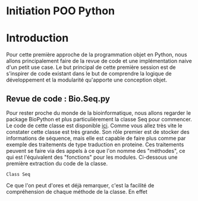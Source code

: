 # Initiation POO Python

# Introduction

Pour cette première approche de la programmation objet en Python, nous allons principalement faire de la revue de code et une implémentation naive d'un petit use case. Le but principal de cette première session est de s'inspirer de code existant dans le but de comprendre la logique de développement et la modularité qu'apporte une conception objet. 

## Revue de code : Bio.Seq.py

Pour rester proche du monde de la bioinformatique, nous allons regarder le package BioPython et plus particulièrement la classe Seq pour commencer. Le code de cette classe est disponible [ici](https://github.com/biopython/biopython/blob/master/Bio/Seq.py). Comme vous allez très vite le constater cette classe est très grande. Son rôle premier est de stocker des informations de séquence, mais elle est capable de faire plus comme par exemple des traitements de type traduction en proteine. Ces traitements peuvent se faire via des appels à ce que l'on nomme des "méthodes", ce qui est l'équivalent des "fonctions" pour les modules. Ci-dessous une première extraction du code de la classe.

```
Class Seq
```

Ce que l'on peut d'ores et déjà remarquer, c'est la facilité de compréhension de chaque méthode de la classe. En effet

 
